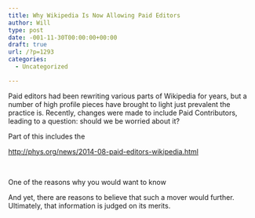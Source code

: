 ```yaml
---
title: Why Wikipedia Is Now Allowing Paid Editors
author: Will
type: post
date: -001-11-30T00:00:00+00:00
draft: true
url: /?p=1293
categories:
  - Uncategorized

---
```

Paid editors had been rewriting various parts of Wikipedia for years, but a number of high profile pieces have brought to light just prevalent the practice is. Recently, changes were made to include Paid Contributors, leading to a question: should we be worried about it?

Part of this includes the

http://phys.org/news/2014-08-paid-editors-wikipedia.html

&nbsp;

One of the reasons why you would want to know

And yet, there are reasons to believe that such a mover would further. Ultimately, that information is judged on its merits.